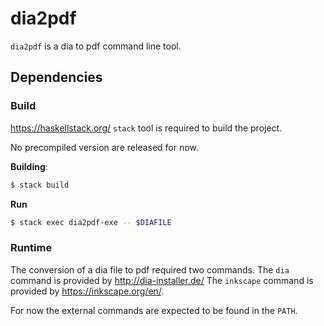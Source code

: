 # dia2pdf

`dia2pdf` is a dia to pdf command line tool.

## Dependencies
### Build

https://haskellstack.org/ `stack` tool is required to build the project.

No precompiled version are released for now.

**Building**:
```bash
$ stack build
```

**Run**
```bash
$ stack exec dia2pdf-exe -- $DIAFILE
```

### Runtime

The conversion of a dia file to pdf required two commands.
The `dia` command is provided by http://dia-installer.de/
The `inkscape` command is provided by https://inkscape.org/en/.

For now the external commands are expected to be found in the `PATH`.
